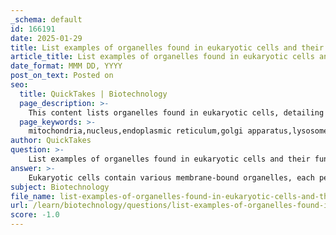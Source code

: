```yaml
---
_schema: default
id: 166191
date: 2025-01-29
title: List examples of organelles found in eukaryotic cells and their functions.
article_title: List examples of organelles found in eukaryotic cells and their functions.
date_format: MMM DD, YYYY
post_on_text: Posted on
seo:
  title: QuickTakes | Biotechnology
  page_description: >-
    This content lists organelles found in eukaryotic cells, detailing their specific functions including energy production, protein synthesis, and detoxification.
  page_keywords: >-
    mitochondria,nucleus,endoplasmic reticulum,golgi apparatus,lysosomes,peroxisomes,chloroplasts,vacuoles,cytoskeleton,eukaryotic cells,cellular functions
author: QuickTakes
question: >-
    List examples of organelles found in eukaryotic cells and their functions.
answer: >-
    Eukaryotic cells contain various membrane-bound organelles, each performing specific functions essential for the cell's overall operation. Here are some examples of organelles found in eukaryotic cells along with their functions:\n\n1. **Mitochondria**: Often referred to as the powerhouse of the cell, mitochondria are responsible for generating adenosine triphosphate (ATP) through the process of cellular respiration. They convert energy stored in food into a usable form for the cell.\n\n2. **Nucleus**: The nucleus is the control center of the cell, housing the cell's genetic material (DNA). It regulates gene expression and mediates the replication of DNA during the cell cycle.\n\n3. **Endoplasmic Reticulum (ER)**: The ER is involved in the synthesis of proteins and lipids. It comes in two forms:\n   - **Rough ER**: Studded with ribosomes, it is primarily involved in protein synthesis and modification.\n   - **Smooth ER**: Lacks ribosomes and is involved in lipid synthesis, detoxification, and calcium ion storage.\n\n4. **Golgi Apparatus**: This organelle functions in the modification, sorting, and packaging of proteins and lipids for secretion or delivery to other organelles. It is often described as the cell's post office.\n\n5. **Lysosomes**: These are membrane-bound organelles containing digestive enzymes that break down waste materials and cellular debris. They play a crucial role in cellular cleanup and recycling.\n\n6. **Peroxisomes**: These organelles contain enzymes that detoxify harmful substances, such as hydrogen peroxide, and are involved in lipid metabolism.\n\n7. **Chloroplasts** (in plant cells): Chloroplasts are responsible for photosynthesis, converting light energy into chemical energy stored in glucose. They contain chlorophyll, the pigment that captures light energy.\n\n8. **Vacuoles**: These are storage organelles that can hold various substances, including nutrients, waste products, and water. In plant cells, the central vacuole also helps maintain turgor pressure.\n\n9. **Cytoskeleton**: While not a membrane-bound organelle, the cytoskeleton is a network of fibers that provides structural support, aids in cell movement, and plays a role in intracellular transport.\n\nThese organelles work together to ensure that eukaryotic cells function efficiently, supporting the complex processes necessary for life.
subject: Biotechnology
file_name: list-examples-of-organelles-found-in-eukaryotic-cells-and-their-functions.md
url: /learn/biotechnology/questions/list-examples-of-organelles-found-in-eukaryotic-cells-and-their-functions
score: -1.0
---
```


&nbsp;